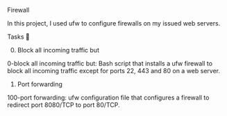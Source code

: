 Firewall

In this project, I used ufw to configure firewalls on my issued web servers.

Tasks 📃

0. Block all incoming traffic but

0-block all incoming traffic but: Bash script that installs a ufw firewall to block all incoming traffic except for ports 22, 443 and 80 on a web server.

1. Port forwarding

100-port forwarding: ufw configuration file that configures a firewall to redirect port 8080/TCP to port 80/TCP.

